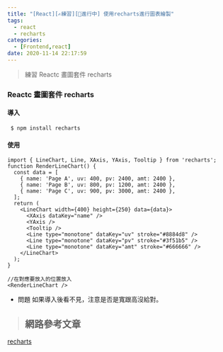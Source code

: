 ```yaml
---
title: "[React][✍練習][🚧進行中] 使用recharts進行圖表繪製"
tags:
  - react
  - recharts
categories:
  - [Frontend,react]
date: 2020-11-14 22:17:59
---
```


>練習 Reactc 畫圖套件 recharts

<!--more-->

### Reactc 畫圖套件 recharts

#### 導入

```
 $ npm install recharts
```

#### 使用

```
import { LineChart, Line, XAxis, YAxis, Tooltip } from 'recharts';
function RenderLineChart() {
  const data = [
    { name: 'Page A', uv: 400, pv: 2400, amt: 2400 },
    { name: 'Page B', uv: 800, pv: 1200, amt: 2400 },
    { name: 'Page C', uv: 900, pv: 3000, amt: 2400 },
  ];
  return (
    <LineChart width={400} height={250} data={data}>
      <XAxis dataKey="name" />
      <YAxis />
      <Tooltip />
      <Line type="monotone" dataKey="uv" stroke="#8884d8" />
      <Line type="monotone" dataKey="pv" stroke="#3f51b5" />
      <Line type="monotone" dataKey="amt" stroke="#666666" />
    </LineChart>
  );
}

//在對應要放入的位置放入
<RenderLineChart />
```

- 問題
如果導入後看不見，注意是否是寬跟高沒給對。


>## 網路參考文章 

[recharts](https://recharts.org/en-US)
